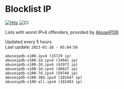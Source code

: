 # Blocklist IP

[![Hits](https://hits.seeyoufarm.com/api/count/incr/badge.svg?url=https%3A%2F%2Fgithub.com%2Fborestad%2Fblocklist-ip%2F&count_bg=%2379C83D&title_bg=%23555555&icon=&icon_color=%23E7E7E7&title=hits&edge_flat=false)](https://hits.seeyoufarm.com)  ![CI](https://img.shields.io/github/workflow/status/borestad/blocklist-ip/CI?style=flat-square)

Lists with worst IPv4 offenders, provided by [AbuseIPDB](https://www.abuseipdb.com/)

<!-- FOOTER-PLACEHOLDER -->
Updated every 5 hours<br>
Last update: `2023-01-28 - 05:04:56`
```
abuseipdb-s100.ipv4 (15729 ip)
abuseipdb-s100-1d.ipv4 (34641 ip)
abuseipdb-s100-2d.ipv4 (41973 ip)
abuseipdb-s100-3d.ipv4 (46637 ip)
abuseipdb-s100-7d.ipv4 (59740 ip)
abuseipdb-s100-30d.ipv4 (101647 ip)
abuseipdb-s100-all.ipv4 (182493 ip)
```
